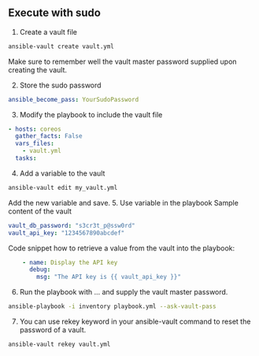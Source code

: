 ## Execute with sudo
1. Create a vault file
```bash
ansible-vault create vault.yml
```
Make sure to remember well the vault master password supplied upon creating the vault.

2. Store the sudo password
```yml
ansible_become_pass: YourSudoPassword
```
3. Modify the playbook to include the vault file
```yml
- hosts: coreos
  gather_facts: False
  vars_files:
    - vault.yml
  tasks:
```
4. Add a variable to the vault
```bash
ansible-vault edit my_vault.yml
```
Add the new variable and save.
5. Use variable in the playbook
Sample content of the vault
```yml
vault_db_password: "s3cr3t_p@ssw0rd"
vault_api_key: "1234567890abcdef"
```
Code snippet how to retrieve a value from the vault into the playbook:
```yml
    - name: Display the API key
      debug:
        msg: "The API key is {{ vault_api_key }}"
```
6. Run the playbook with ... and supply the vault master password.
```bash
ansible-playbook -i inventory playbook.yml --ask-vault-pass
```
7. You can use rekey keyword in your ansible-vault command to reset the password of a vault.
```bash
ansible-vault rekey vault.yml
```